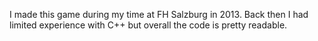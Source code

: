I made this game during my time at FH Salzburg in 2013. Back then I had limited experience with C++ but overall the code is pretty readable.